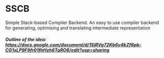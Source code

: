 # SSCB
Simple Stack-based Compiler Backend. An easy to use compiler backend for generating, optimising and translating intermediate representation

##### Outline of the idea: https://docs.google.com/document/d/1SjRVg72Kb6y4kZf6pb-CG1xLP9F9fr01fhHzh6TqRO8/edit?usp=sharing
